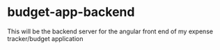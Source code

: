 # budget-app-backend
This will be the backend server for the angular front end of my expense tracker/budget application
